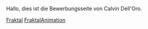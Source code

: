 Hallo, dies ist die Bewerbungsseite von Calvin Dell'Oro.

[Fraktal](Code/Fraktal/start.html)
[FraktalAnimation](Code/FraktalAnimation/start.html)

